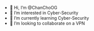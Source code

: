 - 👋 Hi, I’m @ChanChoOG
- 👀 I’m interested in Cyber-Security
- 🌱 I’m currently learning Cyber-Security
- 💞️ I’m looking to collaborate on a VPN


<!---
ChanChoOG/ChanChoOG is a ✨ special ✨ repository because its `README.md` (this file) appears on your GitHub profile.
You can click the Preview link to take a look at your changes.
--->
